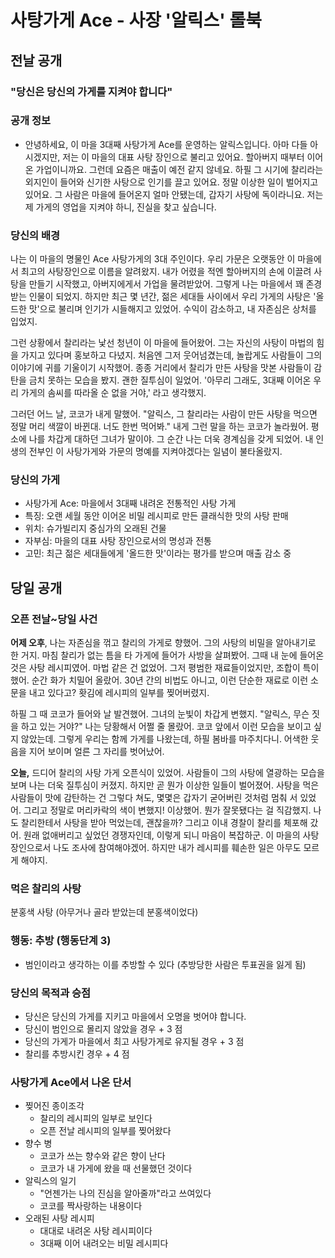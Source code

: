 # 사탕가게 Ace - 사장 '알릭스' 롤북

## 전날 공개

### "당신은 당신의 가게를 지켜야 합니다"

### 공개 정보
- 안녕하세요, 이 마을 3대째 사탕가게 Ace를 운영하는 알릭스입니다. 아마 다들 아시겠지만, 저는 이 마을의 대표 사탕 장인으로 불리고 있어요. 할아버지 때부터 이어온 가업이니까요. 그런데 요즘은 매출이 예전 같지 않네요. 하필 그 시기에 찰리라는 외지인이 들어와 신기한 사탕으로 인기를 끌고 있어요. 정말 이상한 일이 벌어지고 있어요. 그 사람은 마을에 들어온지 얼마 안됐는데, 갑자기 사탕에 독이라니요. 저는 제 가게의 영업을 지켜야 하니, 진실을 찾고 싶습니다.

### 당신의 배경
나는 이 마을의 명물인 Ace 사탕가게의 3대 주인이다. 우리 가문은 오랫동안 이 마을에서 최고의 사탕장인으로 이름을 알려왔지. 내가 어렸을 적엔 할아버지의 손에 이끌려 사탕을 만들기 시작했고, 아버지에게서 가업을 물려받았어. 그렇게 나는 마을에서 꽤 존경받는 인물이 되었지. 하지만 최근 몇 년간, 젊은 세대들 사이에서 우리 가게의 사탕은 '올드한 맛'으로 불리며 인기가 시들해지고 있었어. 수익이 감소하고, 내 자존심은 상처를 입었지.

그런 상황에서 찰리라는 낯선 청년이 이 마을에 들어왔어. 그는 자신의 사탕이 마법의 힘을 가지고 있다며 홍보하고 다녔지. 처음엔 그저 웃어넘겼는데, 놀랍게도 사람들이 그의 이야기에 귀를 기울이기 시작했어. 종종 거리에서 찰리가 만든 사탕을 맛본 사람들이 감탄을 금치 못하는 모습을 봤지. 괜한 질투심이 일었어. '아무리 그래도, 3대째 이어온 우리 가게의 솜씨를 따라올 순 없을 거야,' 라고 생각했지.

그러던 어느 날, 코코가 내게 말했어. "알릭스, 그 찰리라는 사람이 만든 사탕을 먹으면 정말 머리 색깔이 바뀐대. 너도 한번 먹어봐." 내게 그런 말을 하는 코코가 놀라웠어. 평소에 나를 차갑게 대하던 그녀가 말이야. 그 순간 나는 더욱 경계심을 갖게 되었어. 내 인생의 전부인 이 사탕가게와 가문의 명예를 지켜야겠다는 일념이 불타올랐지.

### 당신의 가게
- 사탕가게 Ace: 마을에서 3대째 내려온 전통적인 사탕 가게
- 특징: 오랜 세월 동안 이어온 비밀 레시피로 만든 클래식한 맛의 사탕 판매
- 위치: 슈가빌리지 중심가의 오래된 건물
- 자부심: 마을의 대표 사탕 장인으로서의 명성과 전통
- 고민: 최근 젊은 세대들에게 '올드한 맛'이라는 평가를 받으며 매출 감소 중

## 당일 공개

### 오픈 전날~당일 사건
**어제 오후**, 나는 자존심을 꺾고 찰리의 가게로 향했어. 그의 사탕의 비밀을 알아내기로 한 거지. 마침 찰리가 없는 틈을 타 가게에 들어가 사방을 살펴봤어. 그때 내 눈에 들어온 것은 사탕 레시피였어. 마법 같은 건 없었어. 그저 평범한 재료들이었지만, 조합이 특이했어. 순간 화가 치밀어 올랐어. 30년 간의 비법도 아니고, 이런 단순한 재료로 이런 소문을 내고 있다고? 홧김에 레시피의 일부를 찢어버렸지.

하필 그 때 코코가 들어와 날 발견했어. 그녀의 눈빛이 차갑게 변했지. "알릭스, 무슨 짓을 하고 있는 거야?" 나는 당황해서 어쩔 줄 몰랐어. 코코 앞에서 이런 모습을 보이고 싶지 않았는데. 그렇게 우리는 함께 가게를 나왔는데, 하필 봄바를 마주치다니. 어색한 웃음을 지어 보이며 얼른 그 자리를 벗어났어.

**오늘,** 드디어 찰리의 사탕 가게 오픈식이 있었어. 사람들이 그의 사탕에 열광하는 모습을 보며 나는 더욱 질투심이 커졌지. 하지만 곧 뭔가 이상한 일들이 벌어졌어. 사탕을 먹은 사람들이 맛에 감탄하는 건 그렇다 쳐도, 몇몇은 갑자기 굳어버린 것처럼 멈춰 서 있었어. 그리고 정말로 머리카락의 색이 변했지! 이상했어. 뭔가 잘못됐다는 걸 직감했지. 나도 찰리한테서 사탕을 받아 먹었는데, 괜찮을까? 그리고 이내 경찰이 찰리를 체포해 갔어. 원래 없애버리고 싶었던 경쟁자인데, 이렇게 되니 마음이 복잡하군. 이 마을의 사탕 장인으로서 나도 조사에 참여해야겠어. 하지만 내가 레시피를 훼손한 일은 아무도 모르게 해야지.

### 먹은 찰리의 사탕
분홍색 사탕 (아무거나 골라 받았는데 분홍색이었다)

### 행동: 추방 (행동단계 3)
- 범인이라고 생각하는 이를 추방할 수 있다 (추방당한 사람은 투표권을 잃게 됨)

### 당신의 목적과 승점
- 당신은 당신의 가게를 지키고 마을에서 오명을 벗어야 합니다.
- 당신이 범인으로 몰리지 않았을 경우 + 3 점 
- 당신의 가게가 마을에서 최고 사탕가게로 유지될 경우 + 3 점
- 찰리를 추방시킨 경우 + 4 점

### 사탕가게 Ace에서 나온 단서
- 찢어진 종이조각
  - 찰리의 레시피의 일부로 보인다
  - 오픈 전날 레시피의 일부를 찢어왔다
- 향수 병
  - 코코가 쓰는 향수와 같은 향이 난다
  - 코코가 내 가게에 왔을 때 선물했던 것이다
- 알릭스의 일기
  - "언젠가는 나의 진심을 알아줄까"라고 쓰여있다
  - 코코를 짝사랑하는 내용이다
- 오래된 사탕 레시피
  - 대대로 내려온 사탕 레시피이다
  - 3대째 이어 내려오는 비밀 레시피다 